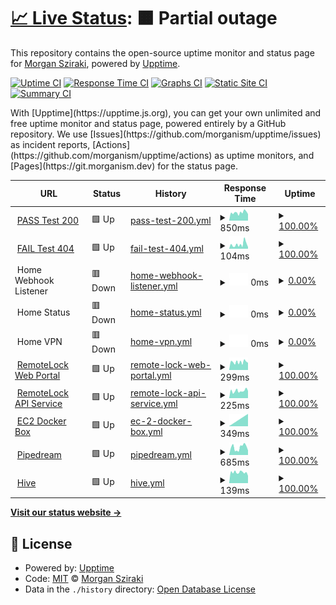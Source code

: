 # [📈 Live Status](https://morganism.dev): <!--live status--> **🟧 Partial outage**

This repository contains the open-source uptime monitor and status page for [Morgan Sziraki](git.morganism.dev), powered by [Upptime](https://github.com/upptime/upptime).

[![Uptime CI](https://github.com/morganism/upptime/workflows/Uptime%20CI/badge.svg)](https://github.com/morganism/upptime/actions?query=workflow%3A%22Uptime+CI%22)
[![Response Time CI](https://github.com/morganism/upptime/workflows/Response%20Time%20CI/badge.svg)](https://github.com/morganism/upptime/actions?query=workflow%3A%22Response+Time+CI%22)
[![Graphs CI](https://github.com/morganism/upptime/workflows/Graphs%20CI/badge.svg)](https://github.com/morganism/upptime/actions?query=workflow%3A%22Graphs+CI%22)
[![Static Site CI](https://github.com/morganism/upptime/workflows/Static%20Site%20CI/badge.svg)](https://github.com/morganism/upptime/actions?query=workflow%3A%22Static+Site+CI%22)
[![Summary CI](https://github.com/morganism/upptime/workflows/Summary%20CI/badge.svg)](https://github.com/morganism/upptime/actions?query=workflow%3A%22Summary+CI%22)

<div id="status"></div>
With [Upptime](https://upptime.js.org), you can get your own unlimited and free uptime monitor and status page, powered entirely by a GitHub repository. We use [Issues](https://github.com/morganism/upptime/issues) as incident reports, [Actions](https://github.com/morganism/upptime/actions) as uptime monitors, and [Pages](https://git.morganism.dev) for the status page.

<!--start: status pages-->
<!-- This summary is generated by Upptime (https://github.com/upptime/upptime) -->
<!-- Do not edit this manually, your changes will be overwritten -->
<!-- prettier-ignore -->
| URL | Status | History | Response Time | Uptime |
| --- | ------ | ------- | ------------- | ------ |
| <img alt="" src="https://icons.duckduckgo.com/ip3/git.morganism.dev.ico" height="13"> [PASS Test 200](https://git.morganism.dev/upptime) | 🟩 Up | [pass-test-200.yml](https://github.com/morganism/upptime/commits/HEAD/history/pass-test-200.yml) | <details><summary><img alt="Response time graph" src="./graphs/pass-test-200/response-time-week.png" height="20"> 850ms</summary><br><a href="https://git.morganism.dev/history/pass-test-200"><img alt="Response time 723" src="https://img.shields.io/endpoint?url=https%3A%2F%2Fraw.githubusercontent.com%2Fmorganism%2Fupptime%2FHEAD%2Fapi%2Fpass-test-200%2Fresponse-time.json"></a><br><a href="https://git.morganism.dev/history/pass-test-200"><img alt="24-hour response time 556" src="https://img.shields.io/endpoint?url=https%3A%2F%2Fraw.githubusercontent.com%2Fmorganism%2Fupptime%2FHEAD%2Fapi%2Fpass-test-200%2Fresponse-time-day.json"></a><br><a href="https://git.morganism.dev/history/pass-test-200"><img alt="7-day response time 850" src="https://img.shields.io/endpoint?url=https%3A%2F%2Fraw.githubusercontent.com%2Fmorganism%2Fupptime%2FHEAD%2Fapi%2Fpass-test-200%2Fresponse-time-week.json"></a><br><a href="https://git.morganism.dev/history/pass-test-200"><img alt="30-day response time 787" src="https://img.shields.io/endpoint?url=https%3A%2F%2Fraw.githubusercontent.com%2Fmorganism%2Fupptime%2FHEAD%2Fapi%2Fpass-test-200%2Fresponse-time-month.json"></a><br><a href="https://git.morganism.dev/history/pass-test-200"><img alt="1-year response time 723" src="https://img.shields.io/endpoint?url=https%3A%2F%2Fraw.githubusercontent.com%2Fmorganism%2Fupptime%2FHEAD%2Fapi%2Fpass-test-200%2Fresponse-time-year.json"></a></details> | <details><summary><a href="https://git.morganism.dev/history/pass-test-200">100.00%</a></summary><a href="https://git.morganism.dev/history/pass-test-200"><img alt="All-time uptime 98.89%" src="https://img.shields.io/endpoint?url=https%3A%2F%2Fraw.githubusercontent.com%2Fmorganism%2Fupptime%2FHEAD%2Fapi%2Fpass-test-200%2Fuptime.json"></a><br><a href="https://git.morganism.dev/history/pass-test-200"><img alt="24-hour uptime 100.00%" src="https://img.shields.io/endpoint?url=https%3A%2F%2Fraw.githubusercontent.com%2Fmorganism%2Fupptime%2FHEAD%2Fapi%2Fpass-test-200%2Fuptime-day.json"></a><br><a href="https://git.morganism.dev/history/pass-test-200"><img alt="7-day uptime 100.00%" src="https://img.shields.io/endpoint?url=https%3A%2F%2Fraw.githubusercontent.com%2Fmorganism%2Fupptime%2FHEAD%2Fapi%2Fpass-test-200%2Fuptime-week.json"></a><br><a href="https://git.morganism.dev/history/pass-test-200"><img alt="30-day uptime 100.00%" src="https://img.shields.io/endpoint?url=https%3A%2F%2Fraw.githubusercontent.com%2Fmorganism%2Fupptime%2FHEAD%2Fapi%2Fpass-test-200%2Fuptime-month.json"></a><br><a href="https://git.morganism.dev/history/pass-test-200"><img alt="1-year uptime 98.89%" src="https://img.shields.io/endpoint?url=https%3A%2F%2Fraw.githubusercontent.com%2Fmorganism%2Fupptime%2FHEAD%2Fapi%2Fpass-test-200%2Fuptime-year.json"></a></details>
| <img alt="" src="https://avatars.githubusercontent.com/u/1324390?s=48&v=4" height="13"> [FAIL Test 404](https://git.morganism.dev/morganism.dev/status) | 🟩 Up | [fail-test-404.yml](https://github.com/morganism/upptime/commits/HEAD/history/fail-test-404.yml) | <details><summary><img alt="Response time graph" src="./graphs/fail-test-404/response-time-week.png" height="20"> 104ms</summary><br><a href="https://git.morganism.dev/history/fail-test-404"><img alt="Response time 83" src="https://img.shields.io/endpoint?url=https%3A%2F%2Fraw.githubusercontent.com%2Fmorganism%2Fupptime%2FHEAD%2Fapi%2Ffail-test-404%2Fresponse-time.json"></a><br><a href="https://git.morganism.dev/history/fail-test-404"><img alt="24-hour response time 47" src="https://img.shields.io/endpoint?url=https%3A%2F%2Fraw.githubusercontent.com%2Fmorganism%2Fupptime%2FHEAD%2Fapi%2Ffail-test-404%2Fresponse-time-day.json"></a><br><a href="https://git.morganism.dev/history/fail-test-404"><img alt="7-day response time 104" src="https://img.shields.io/endpoint?url=https%3A%2F%2Fraw.githubusercontent.com%2Fmorganism%2Fupptime%2FHEAD%2Fapi%2Ffail-test-404%2Fresponse-time-week.json"></a><br><a href="https://git.morganism.dev/history/fail-test-404"><img alt="30-day response time 117" src="https://img.shields.io/endpoint?url=https%3A%2F%2Fraw.githubusercontent.com%2Fmorganism%2Fupptime%2FHEAD%2Fapi%2Ffail-test-404%2Fresponse-time-month.json"></a><br><a href="https://git.morganism.dev/history/fail-test-404"><img alt="1-year response time 83" src="https://img.shields.io/endpoint?url=https%3A%2F%2Fraw.githubusercontent.com%2Fmorganism%2Fupptime%2FHEAD%2Fapi%2Ffail-test-404%2Fresponse-time-year.json"></a></details> | <details><summary><a href="https://git.morganism.dev/history/fail-test-404">100.00%</a></summary><a href="https://git.morganism.dev/history/fail-test-404"><img alt="All-time uptime 98.96%" src="https://img.shields.io/endpoint?url=https%3A%2F%2Fraw.githubusercontent.com%2Fmorganism%2Fupptime%2FHEAD%2Fapi%2Ffail-test-404%2Fuptime.json"></a><br><a href="https://git.morganism.dev/history/fail-test-404"><img alt="24-hour uptime 100.00%" src="https://img.shields.io/endpoint?url=https%3A%2F%2Fraw.githubusercontent.com%2Fmorganism%2Fupptime%2FHEAD%2Fapi%2Ffail-test-404%2Fuptime-day.json"></a><br><a href="https://git.morganism.dev/history/fail-test-404"><img alt="7-day uptime 100.00%" src="https://img.shields.io/endpoint?url=https%3A%2F%2Fraw.githubusercontent.com%2Fmorganism%2Fupptime%2FHEAD%2Fapi%2Ffail-test-404%2Fuptime-week.json"></a><br><a href="https://git.morganism.dev/history/fail-test-404"><img alt="30-day uptime 100.00%" src="https://img.shields.io/endpoint?url=https%3A%2F%2Fraw.githubusercontent.com%2Fmorganism%2Fupptime%2FHEAD%2Fapi%2Ffail-test-404%2Fuptime-month.json"></a><br><a href="https://git.morganism.dev/history/fail-test-404"><img alt="1-year uptime 98.96%" src="https://img.shields.io/endpoint?url=https%3A%2F%2Fraw.githubusercontent.com%2Fmorganism%2Fupptime%2FHEAD%2Fapi%2Ffail-test-404%2Fuptime-year.json"></a></details>
| <img alt="" src="https://icons.duckduckgo.com/ip3/null.ico" height="13"> Home Webhook Listener | 🟥 Down | [home-webhook-listener.yml](https://github.com/morganism/upptime/commits/HEAD/history/home-webhook-listener.yml) | <details><summary><img alt="Response time graph" src="./graphs/home-webhook-listener/response-time-week.png" height="20"> 0ms</summary><br><a href="https://git.morganism.dev/history/home-webhook-listener"><img alt="Response time 0" src="https://img.shields.io/endpoint?url=https%3A%2F%2Fraw.githubusercontent.com%2Fmorganism%2Fupptime%2FHEAD%2Fapi%2Fhome-webhook-listener%2Fresponse-time.json"></a><br><a href="https://git.morganism.dev/history/home-webhook-listener"><img alt="24-hour response time 0" src="https://img.shields.io/endpoint?url=https%3A%2F%2Fraw.githubusercontent.com%2Fmorganism%2Fupptime%2FHEAD%2Fapi%2Fhome-webhook-listener%2Fresponse-time-day.json"></a><br><a href="https://git.morganism.dev/history/home-webhook-listener"><img alt="7-day response time 0" src="https://img.shields.io/endpoint?url=https%3A%2F%2Fraw.githubusercontent.com%2Fmorganism%2Fupptime%2FHEAD%2Fapi%2Fhome-webhook-listener%2Fresponse-time-week.json"></a><br><a href="https://git.morganism.dev/history/home-webhook-listener"><img alt="30-day response time 0" src="https://img.shields.io/endpoint?url=https%3A%2F%2Fraw.githubusercontent.com%2Fmorganism%2Fupptime%2FHEAD%2Fapi%2Fhome-webhook-listener%2Fresponse-time-month.json"></a><br><a href="https://git.morganism.dev/history/home-webhook-listener"><img alt="1-year response time 0" src="https://img.shields.io/endpoint?url=https%3A%2F%2Fraw.githubusercontent.com%2Fmorganism%2Fupptime%2FHEAD%2Fapi%2Fhome-webhook-listener%2Fresponse-time-year.json"></a></details> | <details><summary><a href="https://git.morganism.dev/history/home-webhook-listener">0.00%</a></summary><a href="https://git.morganism.dev/history/home-webhook-listener"><img alt="All-time uptime 0.00%" src="https://img.shields.io/endpoint?url=https%3A%2F%2Fraw.githubusercontent.com%2Fmorganism%2Fupptime%2FHEAD%2Fapi%2Fhome-webhook-listener%2Fuptime.json"></a><br><a href="https://git.morganism.dev/history/home-webhook-listener"><img alt="24-hour uptime 0.00%" src="https://img.shields.io/endpoint?url=https%3A%2F%2Fraw.githubusercontent.com%2Fmorganism%2Fupptime%2FHEAD%2Fapi%2Fhome-webhook-listener%2Fuptime-day.json"></a><br><a href="https://git.morganism.dev/history/home-webhook-listener"><img alt="7-day uptime 0.00%" src="https://img.shields.io/endpoint?url=https%3A%2F%2Fraw.githubusercontent.com%2Fmorganism%2Fupptime%2FHEAD%2Fapi%2Fhome-webhook-listener%2Fuptime-week.json"></a><br><a href="https://git.morganism.dev/history/home-webhook-listener"><img alt="30-day uptime 0.00%" src="https://img.shields.io/endpoint?url=https%3A%2F%2Fraw.githubusercontent.com%2Fmorganism%2Fupptime%2FHEAD%2Fapi%2Fhome-webhook-listener%2Fuptime-month.json"></a><br><a href="https://git.morganism.dev/history/home-webhook-listener"><img alt="1-year uptime 0.00%" src="https://img.shields.io/endpoint?url=https%3A%2F%2Fraw.githubusercontent.com%2Fmorganism%2Fupptime%2FHEAD%2Fapi%2Fhome-webhook-listener%2Fuptime-year.json"></a></details>
| <img alt="" src="https://icons.duckduckgo.com/ip3/null.ico" height="13"> Home Status | 🟥 Down | [home-status.yml](https://github.com/morganism/upptime/commits/HEAD/history/home-status.yml) | <details><summary><img alt="Response time graph" src="./graphs/home-status/response-time-week.png" height="20"> 0ms</summary><br><a href="https://git.morganism.dev/history/home-status"><img alt="Response time 0" src="https://img.shields.io/endpoint?url=https%3A%2F%2Fraw.githubusercontent.com%2Fmorganism%2Fupptime%2FHEAD%2Fapi%2Fhome-status%2Fresponse-time.json"></a><br><a href="https://git.morganism.dev/history/home-status"><img alt="24-hour response time 0" src="https://img.shields.io/endpoint?url=https%3A%2F%2Fraw.githubusercontent.com%2Fmorganism%2Fupptime%2FHEAD%2Fapi%2Fhome-status%2Fresponse-time-day.json"></a><br><a href="https://git.morganism.dev/history/home-status"><img alt="7-day response time 0" src="https://img.shields.io/endpoint?url=https%3A%2F%2Fraw.githubusercontent.com%2Fmorganism%2Fupptime%2FHEAD%2Fapi%2Fhome-status%2Fresponse-time-week.json"></a><br><a href="https://git.morganism.dev/history/home-status"><img alt="30-day response time 0" src="https://img.shields.io/endpoint?url=https%3A%2F%2Fraw.githubusercontent.com%2Fmorganism%2Fupptime%2FHEAD%2Fapi%2Fhome-status%2Fresponse-time-month.json"></a><br><a href="https://git.morganism.dev/history/home-status"><img alt="1-year response time 0" src="https://img.shields.io/endpoint?url=https%3A%2F%2Fraw.githubusercontent.com%2Fmorganism%2Fupptime%2FHEAD%2Fapi%2Fhome-status%2Fresponse-time-year.json"></a></details> | <details><summary><a href="https://git.morganism.dev/history/home-status">0.00%</a></summary><a href="https://git.morganism.dev/history/home-status"><img alt="All-time uptime 0.00%" src="https://img.shields.io/endpoint?url=https%3A%2F%2Fraw.githubusercontent.com%2Fmorganism%2Fupptime%2FHEAD%2Fapi%2Fhome-status%2Fuptime.json"></a><br><a href="https://git.morganism.dev/history/home-status"><img alt="24-hour uptime 0.00%" src="https://img.shields.io/endpoint?url=https%3A%2F%2Fraw.githubusercontent.com%2Fmorganism%2Fupptime%2FHEAD%2Fapi%2Fhome-status%2Fuptime-day.json"></a><br><a href="https://git.morganism.dev/history/home-status"><img alt="7-day uptime 0.00%" src="https://img.shields.io/endpoint?url=https%3A%2F%2Fraw.githubusercontent.com%2Fmorganism%2Fupptime%2FHEAD%2Fapi%2Fhome-status%2Fuptime-week.json"></a><br><a href="https://git.morganism.dev/history/home-status"><img alt="30-day uptime 0.00%" src="https://img.shields.io/endpoint?url=https%3A%2F%2Fraw.githubusercontent.com%2Fmorganism%2Fupptime%2FHEAD%2Fapi%2Fhome-status%2Fuptime-month.json"></a><br><a href="https://git.morganism.dev/history/home-status"><img alt="1-year uptime 0.00%" src="https://img.shields.io/endpoint?url=https%3A%2F%2Fraw.githubusercontent.com%2Fmorganism%2Fupptime%2FHEAD%2Fapi%2Fhome-status%2Fuptime-year.json"></a></details>
| <img alt="" src="https://icons.duckduckgo.com/ip3/null.ico" height="13"> Home VPN | 🟥 Down | [home-vpn.yml](https://github.com/morganism/upptime/commits/HEAD/history/home-vpn.yml) | <details><summary><img alt="Response time graph" src="./graphs/home-vpn/response-time-week.png" height="20"> 0ms</summary><br><a href="https://git.morganism.dev/history/home-vpn"><img alt="Response time 0" src="https://img.shields.io/endpoint?url=https%3A%2F%2Fraw.githubusercontent.com%2Fmorganism%2Fupptime%2FHEAD%2Fapi%2Fhome-vpn%2Fresponse-time.json"></a><br><a href="https://git.morganism.dev/history/home-vpn"><img alt="24-hour response time 0" src="https://img.shields.io/endpoint?url=https%3A%2F%2Fraw.githubusercontent.com%2Fmorganism%2Fupptime%2FHEAD%2Fapi%2Fhome-vpn%2Fresponse-time-day.json"></a><br><a href="https://git.morganism.dev/history/home-vpn"><img alt="7-day response time 0" src="https://img.shields.io/endpoint?url=https%3A%2F%2Fraw.githubusercontent.com%2Fmorganism%2Fupptime%2FHEAD%2Fapi%2Fhome-vpn%2Fresponse-time-week.json"></a><br><a href="https://git.morganism.dev/history/home-vpn"><img alt="30-day response time 0" src="https://img.shields.io/endpoint?url=https%3A%2F%2Fraw.githubusercontent.com%2Fmorganism%2Fupptime%2FHEAD%2Fapi%2Fhome-vpn%2Fresponse-time-month.json"></a><br><a href="https://git.morganism.dev/history/home-vpn"><img alt="1-year response time 0" src="https://img.shields.io/endpoint?url=https%3A%2F%2Fraw.githubusercontent.com%2Fmorganism%2Fupptime%2FHEAD%2Fapi%2Fhome-vpn%2Fresponse-time-year.json"></a></details> | <details><summary><a href="https://git.morganism.dev/history/home-vpn">0.00%</a></summary><a href="https://git.morganism.dev/history/home-vpn"><img alt="All-time uptime 0.00%" src="https://img.shields.io/endpoint?url=https%3A%2F%2Fraw.githubusercontent.com%2Fmorganism%2Fupptime%2FHEAD%2Fapi%2Fhome-vpn%2Fuptime.json"></a><br><a href="https://git.morganism.dev/history/home-vpn"><img alt="24-hour uptime 0.00%" src="https://img.shields.io/endpoint?url=https%3A%2F%2Fraw.githubusercontent.com%2Fmorganism%2Fupptime%2FHEAD%2Fapi%2Fhome-vpn%2Fuptime-day.json"></a><br><a href="https://git.morganism.dev/history/home-vpn"><img alt="7-day uptime 0.00%" src="https://img.shields.io/endpoint?url=https%3A%2F%2Fraw.githubusercontent.com%2Fmorganism%2Fupptime%2FHEAD%2Fapi%2Fhome-vpn%2Fuptime-week.json"></a><br><a href="https://git.morganism.dev/history/home-vpn"><img alt="30-day uptime 0.00%" src="https://img.shields.io/endpoint?url=https%3A%2F%2Fraw.githubusercontent.com%2Fmorganism%2Fupptime%2FHEAD%2Fapi%2Fhome-vpn%2Fuptime-month.json"></a><br><a href="https://git.morganism.dev/history/home-vpn"><img alt="1-year uptime 0.00%" src="https://img.shields.io/endpoint?url=https%3A%2F%2Fraw.githubusercontent.com%2Fmorganism%2Fupptime%2FHEAD%2Fapi%2Fhome-vpn%2Fuptime-year.json"></a></details>
| <img alt="" src="https://icons.duckduckgo.com/ip3/smartlock.devicewebmanager.com.ico" height="13"> [RemoteLock Web Portal](https://smartlock.devicewebmanager.com/) | 🟩 Up | [remote-lock-web-portal.yml](https://github.com/morganism/upptime/commits/HEAD/history/remote-lock-web-portal.yml) | <details><summary><img alt="Response time graph" src="./graphs/remote-lock-web-portal/response-time-week.png" height="20"> 299ms</summary><br><a href="https://git.morganism.dev/history/remote-lock-web-portal"><img alt="Response time 266" src="https://img.shields.io/endpoint?url=https%3A%2F%2Fraw.githubusercontent.com%2Fmorganism%2Fupptime%2FHEAD%2Fapi%2Fremote-lock-web-portal%2Fresponse-time.json"></a><br><a href="https://git.morganism.dev/history/remote-lock-web-portal"><img alt="24-hour response time 170" src="https://img.shields.io/endpoint?url=https%3A%2F%2Fraw.githubusercontent.com%2Fmorganism%2Fupptime%2FHEAD%2Fapi%2Fremote-lock-web-portal%2Fresponse-time-day.json"></a><br><a href="https://git.morganism.dev/history/remote-lock-web-portal"><img alt="7-day response time 299" src="https://img.shields.io/endpoint?url=https%3A%2F%2Fraw.githubusercontent.com%2Fmorganism%2Fupptime%2FHEAD%2Fapi%2Fremote-lock-web-portal%2Fresponse-time-week.json"></a><br><a href="https://git.morganism.dev/history/remote-lock-web-portal"><img alt="30-day response time 266" src="https://img.shields.io/endpoint?url=https%3A%2F%2Fraw.githubusercontent.com%2Fmorganism%2Fupptime%2FHEAD%2Fapi%2Fremote-lock-web-portal%2Fresponse-time-month.json"></a><br><a href="https://git.morganism.dev/history/remote-lock-web-portal"><img alt="1-year response time 266" src="https://img.shields.io/endpoint?url=https%3A%2F%2Fraw.githubusercontent.com%2Fmorganism%2Fupptime%2FHEAD%2Fapi%2Fremote-lock-web-portal%2Fresponse-time-year.json"></a></details> | <details><summary><a href="https://git.morganism.dev/history/remote-lock-web-portal">100.00%</a></summary><a href="https://git.morganism.dev/history/remote-lock-web-portal"><img alt="All-time uptime 99.98%" src="https://img.shields.io/endpoint?url=https%3A%2F%2Fraw.githubusercontent.com%2Fmorganism%2Fupptime%2FHEAD%2Fapi%2Fremote-lock-web-portal%2Fuptime.json"></a><br><a href="https://git.morganism.dev/history/remote-lock-web-portal"><img alt="24-hour uptime 100.00%" src="https://img.shields.io/endpoint?url=https%3A%2F%2Fraw.githubusercontent.com%2Fmorganism%2Fupptime%2FHEAD%2Fapi%2Fremote-lock-web-portal%2Fuptime-day.json"></a><br><a href="https://git.morganism.dev/history/remote-lock-web-portal"><img alt="7-day uptime 100.00%" src="https://img.shields.io/endpoint?url=https%3A%2F%2Fraw.githubusercontent.com%2Fmorganism%2Fupptime%2FHEAD%2Fapi%2Fremote-lock-web-portal%2Fuptime-week.json"></a><br><a href="https://git.morganism.dev/history/remote-lock-web-portal"><img alt="30-day uptime 100.00%" src="https://img.shields.io/endpoint?url=https%3A%2F%2Fraw.githubusercontent.com%2Fmorganism%2Fupptime%2FHEAD%2Fapi%2Fremote-lock-web-portal%2Fuptime-month.json"></a><br><a href="https://git.morganism.dev/history/remote-lock-web-portal"><img alt="1-year uptime 99.98%" src="https://img.shields.io/endpoint?url=https%3A%2F%2Fraw.githubusercontent.com%2Fmorganism%2Fupptime%2FHEAD%2Fapi%2Fremote-lock-web-portal%2Fuptime-year.json"></a></details>
| <img alt="" src="https://icons.duckduckgo.com/ip3/api.remotelock.com.ico" height="13"> [RemoteLock API Service](https://api.remotelock.com) | 🟩 Up | [remote-lock-api-service.yml](https://github.com/morganism/upptime/commits/HEAD/history/remote-lock-api-service.yml) | <details><summary><img alt="Response time graph" src="./graphs/remote-lock-api-service/response-time-week.png" height="20"> 225ms</summary><br><a href="https://git.morganism.dev/history/remote-lock-api-service"><img alt="Response time 201" src="https://img.shields.io/endpoint?url=https%3A%2F%2Fraw.githubusercontent.com%2Fmorganism%2Fupptime%2FHEAD%2Fapi%2Fremote-lock-api-service%2Fresponse-time.json"></a><br><a href="https://git.morganism.dev/history/remote-lock-api-service"><img alt="24-hour response time 89" src="https://img.shields.io/endpoint?url=https%3A%2F%2Fraw.githubusercontent.com%2Fmorganism%2Fupptime%2FHEAD%2Fapi%2Fremote-lock-api-service%2Fresponse-time-day.json"></a><br><a href="https://git.morganism.dev/history/remote-lock-api-service"><img alt="7-day response time 225" src="https://img.shields.io/endpoint?url=https%3A%2F%2Fraw.githubusercontent.com%2Fmorganism%2Fupptime%2FHEAD%2Fapi%2Fremote-lock-api-service%2Fresponse-time-week.json"></a><br><a href="https://git.morganism.dev/history/remote-lock-api-service"><img alt="30-day response time 203" src="https://img.shields.io/endpoint?url=https%3A%2F%2Fraw.githubusercontent.com%2Fmorganism%2Fupptime%2FHEAD%2Fapi%2Fremote-lock-api-service%2Fresponse-time-month.json"></a><br><a href="https://git.morganism.dev/history/remote-lock-api-service"><img alt="1-year response time 201" src="https://img.shields.io/endpoint?url=https%3A%2F%2Fraw.githubusercontent.com%2Fmorganism%2Fupptime%2FHEAD%2Fapi%2Fremote-lock-api-service%2Fresponse-time-year.json"></a></details> | <details><summary><a href="https://git.morganism.dev/history/remote-lock-api-service">100.00%</a></summary><a href="https://git.morganism.dev/history/remote-lock-api-service"><img alt="All-time uptime 8.76%" src="https://img.shields.io/endpoint?url=https%3A%2F%2Fraw.githubusercontent.com%2Fmorganism%2Fupptime%2FHEAD%2Fapi%2Fremote-lock-api-service%2Fuptime.json"></a><br><a href="https://git.morganism.dev/history/remote-lock-api-service"><img alt="24-hour uptime 100.00%" src="https://img.shields.io/endpoint?url=https%3A%2F%2Fraw.githubusercontent.com%2Fmorganism%2Fupptime%2FHEAD%2Fapi%2Fremote-lock-api-service%2Fuptime-day.json"></a><br><a href="https://git.morganism.dev/history/remote-lock-api-service"><img alt="7-day uptime 100.00%" src="https://img.shields.io/endpoint?url=https%3A%2F%2Fraw.githubusercontent.com%2Fmorganism%2Fupptime%2FHEAD%2Fapi%2Fremote-lock-api-service%2Fuptime-week.json"></a><br><a href="https://git.morganism.dev/history/remote-lock-api-service"><img alt="30-day uptime 83.82%" src="https://img.shields.io/endpoint?url=https%3A%2F%2Fraw.githubusercontent.com%2Fmorganism%2Fupptime%2FHEAD%2Fapi%2Fremote-lock-api-service%2Fuptime-month.json"></a><br><a href="https://git.morganism.dev/history/remote-lock-api-service"><img alt="1-year uptime 8.76%" src="https://img.shields.io/endpoint?url=https%3A%2F%2Fraw.githubusercontent.com%2Fmorganism%2Fupptime%2FHEAD%2Fapi%2Fremote-lock-api-service%2Fuptime-year.json"></a></details>
| <img alt="" src="https://icons.duckduckgo.com/ip3/ec2-3-11-207-176.eu-west-2.compute.amazonaws.com.ico" height="13"> [EC2 Docker Box](http://ec2-3-11-207-176.eu-west-2.compute.amazonaws.com:9000/) | 🟩 Up | [ec-2-docker-box.yml](https://github.com/morganism/upptime/commits/HEAD/history/ec-2-docker-box.yml) | <details><summary><img alt="Response time graph" src="./graphs/ec-2-docker-box/response-time-week.png" height="20"> 349ms</summary><br><a href="https://git.morganism.dev/history/ec-2-docker-box"><img alt="Response time 341" src="https://img.shields.io/endpoint?url=https%3A%2F%2Fraw.githubusercontent.com%2Fmorganism%2Fupptime%2FHEAD%2Fapi%2Fec-2-docker-box%2Fresponse-time.json"></a><br><a href="https://git.morganism.dev/history/ec-2-docker-box"><img alt="24-hour response time 264" src="https://img.shields.io/endpoint?url=https%3A%2F%2Fraw.githubusercontent.com%2Fmorganism%2Fupptime%2FHEAD%2Fapi%2Fec-2-docker-box%2Fresponse-time-day.json"></a><br><a href="https://git.morganism.dev/history/ec-2-docker-box"><img alt="7-day response time 349" src="https://img.shields.io/endpoint?url=https%3A%2F%2Fraw.githubusercontent.com%2Fmorganism%2Fupptime%2FHEAD%2Fapi%2Fec-2-docker-box%2Fresponse-time-week.json"></a><br><a href="https://git.morganism.dev/history/ec-2-docker-box"><img alt="30-day response time 341" src="https://img.shields.io/endpoint?url=https%3A%2F%2Fraw.githubusercontent.com%2Fmorganism%2Fupptime%2FHEAD%2Fapi%2Fec-2-docker-box%2Fresponse-time-month.json"></a><br><a href="https://git.morganism.dev/history/ec-2-docker-box"><img alt="1-year response time 341" src="https://img.shields.io/endpoint?url=https%3A%2F%2Fraw.githubusercontent.com%2Fmorganism%2Fupptime%2FHEAD%2Fapi%2Fec-2-docker-box%2Fresponse-time-year.json"></a></details> | <details><summary><a href="https://git.morganism.dev/history/ec-2-docker-box">100.00%</a></summary><a href="https://git.morganism.dev/history/ec-2-docker-box"><img alt="All-time uptime 100.00%" src="https://img.shields.io/endpoint?url=https%3A%2F%2Fraw.githubusercontent.com%2Fmorganism%2Fupptime%2FHEAD%2Fapi%2Fec-2-docker-box%2Fuptime.json"></a><br><a href="https://git.morganism.dev/history/ec-2-docker-box"><img alt="24-hour uptime 100.00%" src="https://img.shields.io/endpoint?url=https%3A%2F%2Fraw.githubusercontent.com%2Fmorganism%2Fupptime%2FHEAD%2Fapi%2Fec-2-docker-box%2Fuptime-day.json"></a><br><a href="https://git.morganism.dev/history/ec-2-docker-box"><img alt="7-day uptime 100.00%" src="https://img.shields.io/endpoint?url=https%3A%2F%2Fraw.githubusercontent.com%2Fmorganism%2Fupptime%2FHEAD%2Fapi%2Fec-2-docker-box%2Fuptime-week.json"></a><br><a href="https://git.morganism.dev/history/ec-2-docker-box"><img alt="30-day uptime 100.00%" src="https://img.shields.io/endpoint?url=https%3A%2F%2Fraw.githubusercontent.com%2Fmorganism%2Fupptime%2FHEAD%2Fapi%2Fec-2-docker-box%2Fuptime-month.json"></a><br><a href="https://git.morganism.dev/history/ec-2-docker-box"><img alt="1-year uptime 100.00%" src="https://img.shields.io/endpoint?url=https%3A%2F%2Fraw.githubusercontent.com%2Fmorganism%2Fupptime%2FHEAD%2Fapi%2Fec-2-docker-box%2Fuptime-year.json"></a></details>
| <img alt="" src="https://icons.duckduckgo.com/ip3/status.pipedream.com.ico" height="13"> [Pipedream](https://status.pipedream.com/) | 🟩 Up | [pipedream.yml](https://github.com/morganism/upptime/commits/HEAD/history/pipedream.yml) | <details><summary><img alt="Response time graph" src="./graphs/pipedream/response-time-week.png" height="20"> 685ms</summary><br><a href="https://git.morganism.dev/history/pipedream"><img alt="Response time 633" src="https://img.shields.io/endpoint?url=https%3A%2F%2Fraw.githubusercontent.com%2Fmorganism%2Fupptime%2FHEAD%2Fapi%2Fpipedream%2Fresponse-time.json"></a><br><a href="https://git.morganism.dev/history/pipedream"><img alt="24-hour response time 417" src="https://img.shields.io/endpoint?url=https%3A%2F%2Fraw.githubusercontent.com%2Fmorganism%2Fupptime%2FHEAD%2Fapi%2Fpipedream%2Fresponse-time-day.json"></a><br><a href="https://git.morganism.dev/history/pipedream"><img alt="7-day response time 685" src="https://img.shields.io/endpoint?url=https%3A%2F%2Fraw.githubusercontent.com%2Fmorganism%2Fupptime%2FHEAD%2Fapi%2Fpipedream%2Fresponse-time-week.json"></a><br><a href="https://git.morganism.dev/history/pipedream"><img alt="30-day response time 513" src="https://img.shields.io/endpoint?url=https%3A%2F%2Fraw.githubusercontent.com%2Fmorganism%2Fupptime%2FHEAD%2Fapi%2Fpipedream%2Fresponse-time-month.json"></a><br><a href="https://git.morganism.dev/history/pipedream"><img alt="1-year response time 633" src="https://img.shields.io/endpoint?url=https%3A%2F%2Fraw.githubusercontent.com%2Fmorganism%2Fupptime%2FHEAD%2Fapi%2Fpipedream%2Fresponse-time-year.json"></a></details> | <details><summary><a href="https://git.morganism.dev/history/pipedream">100.00%</a></summary><a href="https://git.morganism.dev/history/pipedream"><img alt="All-time uptime 100.00%" src="https://img.shields.io/endpoint?url=https%3A%2F%2Fraw.githubusercontent.com%2Fmorganism%2Fupptime%2FHEAD%2Fapi%2Fpipedream%2Fuptime.json"></a><br><a href="https://git.morganism.dev/history/pipedream"><img alt="24-hour uptime 100.00%" src="https://img.shields.io/endpoint?url=https%3A%2F%2Fraw.githubusercontent.com%2Fmorganism%2Fupptime%2FHEAD%2Fapi%2Fpipedream%2Fuptime-day.json"></a><br><a href="https://git.morganism.dev/history/pipedream"><img alt="7-day uptime 100.00%" src="https://img.shields.io/endpoint?url=https%3A%2F%2Fraw.githubusercontent.com%2Fmorganism%2Fupptime%2FHEAD%2Fapi%2Fpipedream%2Fuptime-week.json"></a><br><a href="https://git.morganism.dev/history/pipedream"><img alt="30-day uptime 100.00%" src="https://img.shields.io/endpoint?url=https%3A%2F%2Fraw.githubusercontent.com%2Fmorganism%2Fupptime%2FHEAD%2Fapi%2Fpipedream%2Fuptime-month.json"></a><br><a href="https://git.morganism.dev/history/pipedream"><img alt="1-year uptime 100.00%" src="https://img.shields.io/endpoint?url=https%3A%2F%2Fraw.githubusercontent.com%2Fmorganism%2Fupptime%2FHEAD%2Fapi%2Fpipedream%2Fuptime-year.json"></a></details>
| <img alt="" src="https://icons.duckduckgo.com/ip3/status.hivehome.com.ico" height="13"> [Hive](https://status.hivehome.com) | 🟩 Up | [hive.yml](https://github.com/morganism/upptime/commits/HEAD/history/hive.yml) | <details><summary><img alt="Response time graph" src="./graphs/hive/response-time-week.png" height="20"> 139ms</summary><br><a href="https://git.morganism.dev/history/hive"><img alt="Response time 148" src="https://img.shields.io/endpoint?url=https%3A%2F%2Fraw.githubusercontent.com%2Fmorganism%2Fupptime%2FHEAD%2Fapi%2Fhive%2Fresponse-time.json"></a><br><a href="https://git.morganism.dev/history/hive"><img alt="24-hour response time 113" src="https://img.shields.io/endpoint?url=https%3A%2F%2Fraw.githubusercontent.com%2Fmorganism%2Fupptime%2FHEAD%2Fapi%2Fhive%2Fresponse-time-day.json"></a><br><a href="https://git.morganism.dev/history/hive"><img alt="7-day response time 139" src="https://img.shields.io/endpoint?url=https%3A%2F%2Fraw.githubusercontent.com%2Fmorganism%2Fupptime%2FHEAD%2Fapi%2Fhive%2Fresponse-time-week.json"></a><br><a href="https://git.morganism.dev/history/hive"><img alt="30-day response time 136" src="https://img.shields.io/endpoint?url=https%3A%2F%2Fraw.githubusercontent.com%2Fmorganism%2Fupptime%2FHEAD%2Fapi%2Fhive%2Fresponse-time-month.json"></a><br><a href="https://git.morganism.dev/history/hive"><img alt="1-year response time 148" src="https://img.shields.io/endpoint?url=https%3A%2F%2Fraw.githubusercontent.com%2Fmorganism%2Fupptime%2FHEAD%2Fapi%2Fhive%2Fresponse-time-year.json"></a></details> | <details><summary><a href="https://git.morganism.dev/history/hive">100.00%</a></summary><a href="https://git.morganism.dev/history/hive"><img alt="All-time uptime 100.00%" src="https://img.shields.io/endpoint?url=https%3A%2F%2Fraw.githubusercontent.com%2Fmorganism%2Fupptime%2FHEAD%2Fapi%2Fhive%2Fuptime.json"></a><br><a href="https://git.morganism.dev/history/hive"><img alt="24-hour uptime 100.00%" src="https://img.shields.io/endpoint?url=https%3A%2F%2Fraw.githubusercontent.com%2Fmorganism%2Fupptime%2FHEAD%2Fapi%2Fhive%2Fuptime-day.json"></a><br><a href="https://git.morganism.dev/history/hive"><img alt="7-day uptime 100.00%" src="https://img.shields.io/endpoint?url=https%3A%2F%2Fraw.githubusercontent.com%2Fmorganism%2Fupptime%2FHEAD%2Fapi%2Fhive%2Fuptime-week.json"></a><br><a href="https://git.morganism.dev/history/hive"><img alt="30-day uptime 100.00%" src="https://img.shields.io/endpoint?url=https%3A%2F%2Fraw.githubusercontent.com%2Fmorganism%2Fupptime%2FHEAD%2Fapi%2Fhive%2Fuptime-month.json"></a><br><a href="https://git.morganism.dev/history/hive"><img alt="1-year uptime 100.00%" src="https://img.shields.io/endpoint?url=https%3A%2F%2Fraw.githubusercontent.com%2Fmorganism%2Fupptime%2FHEAD%2Fapi%2Fhive%2Fuptime-year.json"></a></details>

<!--end: status pages-->

[**Visit our status website →**](https://morganism.dev)

## 📄 License

- Powered by: [Upptime](https://github.com/upptime/upptime)
- Code: [MIT](./LICENSE) © [Morgan Sziraki](git.morganism.dev)
- Data in the `./history` directory: [Open Database License](https://opendatacommons.org/licenses/odbl/1-0/)

